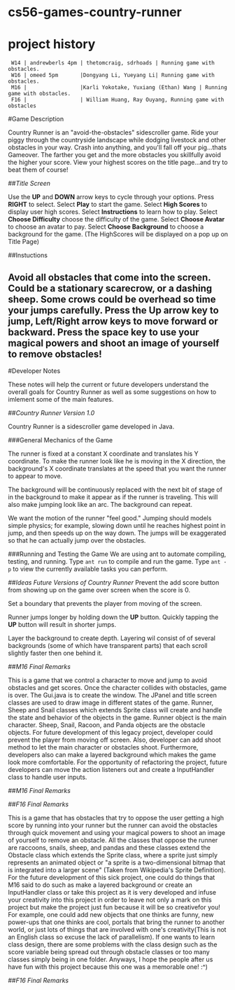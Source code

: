 cs56-games-country-runner
=========================


project history
===============
```
 W14 | andrewberls 4pm | thetomcraig, sdrhoads | Running game with obstacles.
 W16 | omeed 5pm       |Dongyang Li, Yueyang Li| Running game with obstacles.
 M16 |                 |Karli Yokotake, Yuxiang (Ethan) Wang | Running game with obstacles.
 F16 |                 | William Huang, Ray Ouyang, Running game with obstacles
```

#Game Description

Country Runner is an "avoid-the-obstacles" sidescroller game. Ride your piggy through the countryside landscape while dodging livestock and other obstacles in your way. Crash into anything, and you'll fall off your pig...thats Gameover. The farther you get and the more obstacles you skillfully avoid the higher your score. View your highest scores on the title page...and try to beat them of course!


##<i>Title Screen</i>

Use the <b>UP</b> and <b>DOWN</b> arrow keys to cycle through your options. Press <b>RIGHT</b> to select. 
Select <b>Play</b> to start the game. 
Select <b>High Scores</b> to display user high scores.
Select <b>Instructions</b> to learn how to play.
Select <b>Choose Difficulty</b> choose the difficulty of the game. 
Select <b>Choose Avatar</b> to choose an avatar to pay.
Select <b>Choose Background</b> to choose a background for the game.
(The HighScores will be displayed on a pop up on Title Page)


##Instuctions

Avoid all obstacles that come into the screen. Could be a stationary scarecrow, or a dashing sheep.
Some crows could be overhead so time your jumps carefully.
Press the Up arrow key to jump, Left/Right arrow keys to move forward or backward.
Press the space key to use your magical powers and shoot an image of yourself to remove obstacles!
--------------------------
#Developer Notes

These notes will help the current or future developers understand the overall goals for Country Runner as well as some suggestions on how to imlement some of the main features. 

##<i>Country Runner Version 1.0 </i>

Country Runner is a sidescroller game developed in Java. 

###General Mechanics of the Game

The runner is fixed at a constant X coordinate and translates his Y coordinate. 
To make the runner look like he is moving in the X direction, the background's X coordinate translates  at the speed that you want the runner to appear to move.  

The background will be continuously replaced with the next bit of stage of in the background to make it appear as if the runner is traveling. This will also make jumping look like an arc. The background can repeat. 
 
 
We want the motion of the runner "feel good." Jumping should models simple physics; for example, slowing down until he reaches highest point in jump, and then speeds up on the way down.  The jumps will be exaggerated so that he can actually jump over the obstacles. 

###Running and Testing the Game
We are using ant to automate compiling, testing, and running. 
Type `ant run` to compile and run the game.
Type `ant -p` to view the currently available tasks you can perform. 



##<i>Ideas Future Versions of Country Runner</i>
Prevent the add score button from showing up on the game over screen when the score is 0.

Set a boundary that prevents the player from moving of the screen.

Runner jumps longer by holding down the <b>UP</b> button. Quickly tapping the <b>UP</b> button will result in shorter jumps. 

Layer the background to create depth. Layering wil consist of of several backgrounds (some of which have transparent parts) that each scroll slightly faster then one behind it. 

##<i>M16 Final Remarks</i>

This is a game that we control a character to move and jump to avoid obstacles and get scores. Once the character collides with obstacles, game is over. The Gui.java is to create the window. The JPanel and title screen classes are used to draw image in different states of the game. Runner, Sheep and Snail classes which extends Sprite class will create and handle the state and behavior of the objects in the game. Runner object is the main character. Sheep, Snail, Racoon, and Panda objects are the obstacle objects. For future development of this legacy project, developer could prevent the player from moving off screen. Also, developer can add shoot method to let the main character or obstacles shoot. Furthermore, developers also can make a layered background which makes the game look more comfortable. For the opportunity of refactoring the project, future developers can move the action listeners out and create a InputHandler class to handle user inputs.

##<i>M16 Final Remarks</i>

##<i>F16 Final Remarks</i>

This is a game that has obstacles that try to oppose the user getting a high score by running into your runner but the runner can avoid the obstacles through quick movement and using your magical powers to shoot an image of yourself to remove an obstacle. All the classes that oppose the runner are raccoons, snails, sheep, and pandas and these classes extend the Obstacle class which extends the Sprite class, where a sprite just simply represents an animated object or "a sprite is a two-dimensional bitmap that is integrated into a larger scene" (Taken from Wikipedia's Sprite Definition). For the future development of this sick project, one could do things that M16 said to do such as make a layered background or create an InputHandler class or take this project as it is very developed and infuse your creativity into this project in order to leave not only a mark on this project but make the project just fun because it will be so creativefor you! For example, one could add new objects that one thinks are funny, new power-ups that one thinks are cool, portals that bring the runner to another world, or just lots of things that are involved with one's creativity(This is not an English class so excuse the lack of parallelism). If one wants to learn class design, there are some problems with the class design such as the score variable being spread out through obstacle classes or too many classes simply being in one folder. Anyways, I hope the people after us have fun with this project because this one was a memorable one! :^)

##<i>F16 Final Remarks</i>